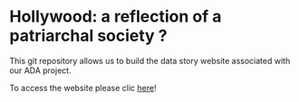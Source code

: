 # Hollywood: a reflection of a patriarchal society ?

This git repository allows us to build the data story website associated with our ADA project.

To access the website please clic [here](https://badasteam.github.io/US_Cinema/Datastory)!
